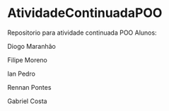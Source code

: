 # AtividadeContinuadaPOO
Repositorio para atividade continuada POO
Alunos: 

Diogo Maranhão

Filipe Moreno

Ian Pedro

Rennan Pontes

Gabriel Costa
